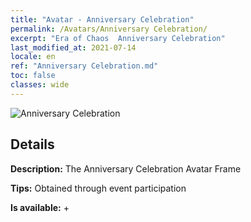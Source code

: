 ```yaml
---
title: "Avatar - Anniversary Celebration"
permalink: /Avatars/Anniversary Celebration/
excerpt: "Era of Chaos  Anniversary Celebration"
last_modified_at: 2021-07-14
locale: en
ref: "Anniversary Celebration.md"
toc: false
classes: wide
---
```

 ![Anniversary Celebration](/images/a/avatarFrame_65.png)

## Details

 **Description:** The Anniversary Celebration Avatar Frame 

 **Tips:** Obtained through event participation 

 **Is available:**  + 

